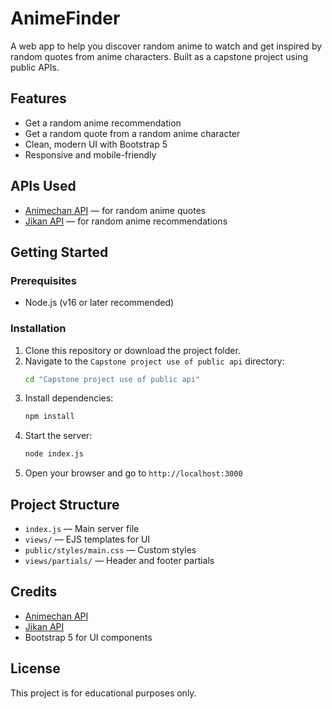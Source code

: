# AnimeFinder

A web app to help you discover random anime to watch and get inspired by random quotes from anime characters. Built as a capstone project using public APIs.

## Features
- Get a random anime recommendation
- Get a random quote from a random anime character
- Clean, modern UI with Bootstrap 5
- Responsive and mobile-friendly

## APIs Used
- [Animechan API](https://animechan.xyz/) — for random anime quotes
- [Jikan API](https://jikan.moe/) — for random anime recommendations

## Getting Started

### Prerequisites
- Node.js (v16 or later recommended)

### Installation
1. Clone this repository or download the project folder.
2. Navigate to the `Capstone project use of public api` directory:
   ```bash
   cd "Capstone project use of public api"
   ```
3. Install dependencies:
   ```bash
   npm install
   ```
4. Start the server:
   ```bash
   node index.js
   ```
5. Open your browser and go to `http://localhost:3000`

## Project Structure
- `index.js` — Main server file
- `views/` — EJS templates for UI
- `public/styles/main.css` — Custom styles
- `views/partials/` — Header and footer partials

## Credits
- [Animechan API](https://animechan.xyz/)
- [Jikan API](https://jikan.moe/)
- Bootstrap 5 for UI components

## License
This project is for educational purposes only.
